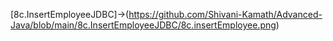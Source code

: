 [8c.InsertEmployeeJDBC]->(https://github.com/Shivani-Kamath/Advanced-Java/blob/main/8c.InsertEmployeeJDBC/8c.insertEmployee.png)
